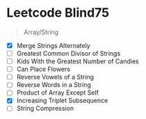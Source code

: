 # Leetcode Blind75

> Array/String

- [x] Merge Strings Alternately
- [ ] Greatest Common Divisor of Strings
- [ ] Kids With the Greatest Number of Candies
- [ ] Can Place Flowers
- [ ] Reverse Vowels of a String
- [ ] Reverse Words in a String
- [ ] Product of Array Except Self
- [x] Increasing Triplet Subsequence
- [ ] String Compression
